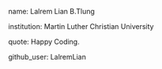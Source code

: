 
name: Lalrem Lian B.Tlung

institution: Martin Luther Christian University

quote: Happy Coding.

github_user: LalremLian
